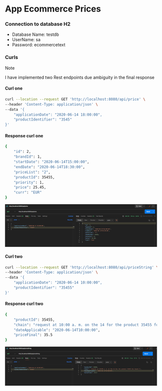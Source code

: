 # App Ecommerce Prices

### Connection to database H2
- Database Name: testdb
- UserName: sa
- Password: ecommercetext

### Curls
>[!NOTE]
>I have implemented two Rest endpoints due ambiguity in the final response

#### Curl one
```bash
curl --location --request GET 'http://localhost:8080/api/price' \
--header 'Content-Type: application/json' \
--data '{
    "applicationDate": "2020-06-14 18:00:00",
    "productIdentifier": "3545"
}'
```
#### Response curl one
```bash
{
    "id": 2,
    "brandId": 1,
    "startDate": "2020-06-14T15:00:00",
    "endDate": "2020-06-14T18:30:00",
    "priceList": "2",
    "productId": 35455,
    "priority": 1,
    "price": 25.45,
    "curr": "EUR"
}
```

![Alt text](https://github.com/afrancom2/spring-ecommerce-test/blob/master/src/main/responsecurlone.png "Curl One")

#### Curl two
```bash
curl --location --request GET 'http://localhost:8080/api/priceString' \
--header 'Content-Type: application/json' \
--data '{
    "applicationDate": "2020-06-14 10:00:00",
    "productIdentifier": "35455"
}'
```
#### Response curl two
```bash
{
    "productId": 35455,
    "chain": "request at 10:00 a. m. on the 14 for the product 35455 for brand 1",
    "dateApplicable": "2020-06-14T10:00:00",
    "priceFinal": 35.5
}
```

![Alt text](https://github.com/afrancom2/spring-ecommerce-test/blob/master/src/main/responsecurltwo.png "Curl Two")
